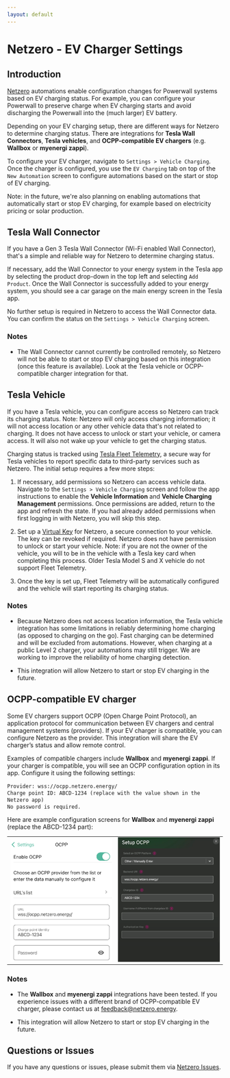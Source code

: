 ```yaml
---
layout: default
---
```


# Netzero - EV Charger Settings

## Introduction

[Netzero](https://www.netzero.energy) automations enable configuration changes for Powerwall systems based
on EV charging status. For example, you can configure your Powerwall to preserve charge when EV charging
starts and avoid discharging the Powerwall into the (much larger) EV battery.

Depending on your EV charging setup, there are different ways for Netzero to determine charging status. There
are integrations for **Tesla Wall Connectors**, **Tesla vehicles**, and **OCPP-compatible EV chargers**
(e.g. **Wallbox** or **myenergi zappi**).

To configure your EV charger, navigate to `Settings > Vehicle Charging`. Once the charger is configured,
you use the `EV Charging` tab on top of the `New Automation` screen to configure automations based
on the start or stop of EV charging.

Note: in the future, we're also planning on enabling automations that automatically start or stop
EV charging, for example based on electricity pricing or solar production.

## Tesla Wall Connector

If you have a Gen 3 Tesla Wall Connector (Wi-Fi enabled Wall Connector), that's a simple and
reliable way for Netzero to determine charging status.

If necessary, add the Wall Connector to your energy system in the Tesla app by selecting the product
drop-down in the top left and selecting `Add Product`. Once the Wall Connector is successfully added
to your energy system, you should see a car garage on the main energy screen in the Tesla app.

No further setup is required in Netzero to access the Wall Connector data. You can confirm the status
on the `Settings > Vehicle Charging` screen.

### Notes

- The Wall Connector cannot currently be controlled remotely, so Netzero will not be able to start or stop
  EV charging based on this integration (once this feature is available). Look at the Tesla vehicle
  or OCPP-compatible charger integration for that.

## Tesla Vehicle

If you have a Tesla vehicle, you can configure access so Netzero can track its charging status. Note: Netzero will
only access charging information; it will not access location or any other vehicle data that's not related to
charging. It does not have access to unlock or start your vehicle, or camera access. It will also not wake
up your vehicle to get the charging status.

Charging status is tracked using [Tesla Fleet Telemetry](https://developer.tesla.com/docs/fleet-api/fleet-telemetry),
a secure way for Tesla vehicles to report specific data to third-party services such as Netzero. The
initial setup requires a few more steps:

1. If necessary, add permissions so Netzero can access vehicle data. Navigate to the `Settings > Vehicle Charging`
screen and follow the app instructions to enable the **Vehicle Information** and
**Vehicle Charging Management** permissions. Once permissions are added, return to the app and refresh
the state. If you had already added permissions when first logging in with Netzero, you will skip this step.

2. Set up a [Virtual Key](https://www.tesla.com/_ak/api.netzeroapp.io) for Netzero, a secure connection
to your vehicle. The key can be revoked if required. Netzero does not have permission to unlock or
start your vehicle. Note: if you are not the owner of the vehicle, you will to be in the vehicle with
a Tesla key card when completing this process. Older Tesla Model S and X vehicle do not support
Fleet Telemetry.

3. Once the key is set up, Fleet Telemetry will be automatically configured and the vehicle will
start reporting its charging status.


### Notes

- Because Netzero does not access location information, the Tesla vehicle integration has some
  limitations in reliably determining home charging (as opposed to charging on the go). Fast charging
  can be determined and will be excluded from automations. However, when charging at a public Level 2
  charger, your automations may still trigger. We are working to improve the reliability of
  home charging detection.

- This integration will allow Netzero to start or stop EV charging in the future.


## OCPP-compatible EV charger

Some EV chargers support OCPP (Open Charge Point Protocol), an application protocol for communication
between EV chargers and central management systems (providers).  If your EV charger is compatible,
you can configure Netzero as the provider. This integration will share the EV charger’s status and
allow remote control.

Examples of compatible chargers include **Wallbox** and **myenergi zappi**. If your charger is compatible,
you will see an OCPP configuration option in its app. Configure it using the following settings:

```
Provider: wss://ocpp.netzero.energy/
Charge point ID: ABCD-1234 (replace with the value shown in the Netzero app)
No password is required.
```

Here are example configuration screens for **Wallbox** and **myenergi zappi** (replace the ABCD-1234 part):

<table>
  <tr>
    <td><img src="ocpp-wallbox.png" width="250" alt="Wallbox OCPP Configuration" /></td>
    <td><img src="ocpp-zappi.png" width="250" alt="zappi OCPP Configuration" /></td>
  </tr>
</table>


### Notes

- The **Wallbox** and **myenergi zappi** integrations have been tested. If you experience issues with a different
  brand of OCPP-compatible EV charger, please contact us at feedback@netzero.energy.

- This integration will allow Netzero to start or stop EV charging in the future.

## Questions or Issues

If you have any questions or issues, please submit them via [Netzero Issues](https://github.com/netzero-labs/netzero/issues).
